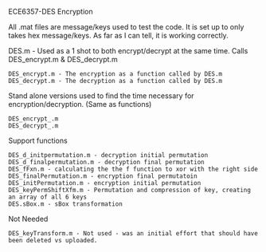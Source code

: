 ECE6357-DES Encryption

All .mat files are message/keys used to test the code. It is set up to only takes hex message/keys. As far as I can tell, it is working correctly.

DES.m - Used as a 1 shot to both encrypt/decrypt at the same time. Calls DES_encrypt.m & DES_decrypt.m

    DES_encrypt.m - The encryption as a function called by DES.m
    DES_decrypt.m - The decryption as a function called by DES.m

Stand alone versions used to find the time necessary for encryption/decryption. (Same as functions)

    DES_encrypt_.m
    DES_decrypt_.m

Support functions

    DES_d_initpermutation.m - decryption initial permutation
    DES_d_finalpermutation.m - decryption final permutation
    DES_fFxn.m - calculating the the f function to xor with the right side
    DES_finalPermutation.m - encryption final permutatoin
    DES_initPermutation.m - encryption initial permutation
    DES_keyPermShiftXfm.m - Permutation and compression of key, creating an array of all 6 keys
    DES.sBox.m - sBox transformation

Not Needed
    
    DES_keyTransform.m - Not used - was an initial effort that should have been deleted vs uploaded.
